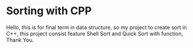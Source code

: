 # Sorting with CPP
Hello, this is for final term in data structure, so my project to create sort in C++, this project consist feature Shell Sort and Quick Sort with function, Thank You.

